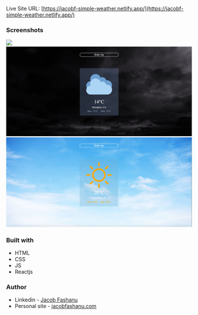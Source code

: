 Live Site URL: [https://jacobf-simple-weather.netlify.app/](https://jacobf-simple-weather.netlify.app/)

### Screenshots

![](./screenshots/weatherapp-screenshot1.png)
![](./screenshots/weatherapp-screenshot2.png)
![](./screenshots/weatherapp-screenshot3.png)


### Built with

- HTML
- CSS
- JS
- Reactjs

### Author

- Linkedin - [Jacob Fashanu](https://www.linkedin.com/in/jacob-fashanu/)
- Personal site - [jacobfashanu.com](https://jacobfashanu.com/)
